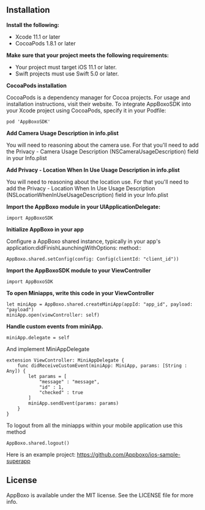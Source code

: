 ## Installation

**Install the following:**
  - Xcode 11.1 or later
  - CocoaPods 1.8.1 or later
  
**Make sure that your project meets the following requirements:**

  - Your project must target iOS 11.1 or later.
  - Swift projects must use Swift 5.0 or later.
  
  
  
**CocoaPods installation**
    
   CocoaPods is a dependency manager for Cocoa projects. For usage and installation instructions, visit their website. 
   To integrate AppBoxoSDK into your Xcode project using CocoaPods, specify it in your Podfile:
    
    pod 'AppBoxoSDK'




**Add Camera Usage Description in info.plist**

  You will need to reasoning about the camera use. For that you'll need to add the Privacy - Camera Usage Description 
  (NSCameraUsageDescription) field in your Info.plist

**Add Privacy - Location When In Use Usage Description in info.plist**
  
  You will need to reasoning about the location use. For that you'll need to add the Privacy - Location When In Use Usage Description 
  (NSLocationWhenInUseUsageDescription) field in your Info.plist
  




**Import the AppBoxo module in your UIApplicationDelegate:**
    
    import AppBoxoSDK
    
**Initialize AppBoxo in your app**
    
   Configure a AppBoxo shared instance, typically in your app's application:didFinishLaunchingWithOptions: method::
    
    AppBoxo.shared.setConfig(config: Config(clientId: "client_id"))
  
**Import the AppBoxoSDK module to your ViewController**
    
    import AppBoxoSDK
    
**To open Miniapps, write this code in your ViewController**
    
    let miniApp = AppBoxo.shared.createMiniApp(appId: "app_id", payload: "payload")
    miniApp.open(viewController: self)


**Handle custom events from miniApp.**

    miniApp.delegate = self
    
And implement MiniAppDelegate

    extension ViewController: MiniAppDelegate {
        func didReceiveCustomEvent(miniApp: MiniApp, params: [String : Any]) {
            let params = [
                "message" : "message",
                "id" : 1,
                "checked" : true
            ]
            miniApp.sendEvent(params: params)
        }
    }


To logout from all the miniapps within your mobile application use this method
    
    AppBoxo.shared.logout()



Here is an example project: https://github.com/Appboxo/ios-sample-superapp




## License

AppBoxo is available under the MIT license. See the LICENSE file for more info.
